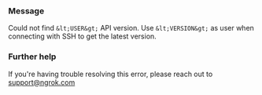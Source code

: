 
### Message
Could not find `&lt;USER&gt;` API version. Use `&lt;VERSION&gt;` as user when connecting with SSH to get the latest version.

### Further help
If you're having trouble resolving this error, please reach out to [support@ngrok.com](mailto:support@ngrok.com?subject=Help%20with%20ERR_NGROK_1106)

